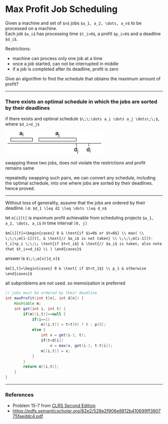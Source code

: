 # Max Profit Job Scheduling

Given a machine and set of `$n$` jobs `$a_1, a_2, \dots, a_n$` to be processed on a machine.  
Each job `$a_i$` has processing time `$t_i>0$`, a profit `$p_i>0$` and a deadline `$d_i$`.

Restrictions:
* machine can process only one job at a time
* once a job started, can not be interrupted in middle
* if a job is completed after its deadline, profit is zero

Give an algorithm to find the schedule that obtains the maximum amount of profit?

---

### There exists an optimal schedule in which the jobs are sorted by their deadlines

if there exists and optimal schedule `$\;\;\dots a_i \dots a_j \dots\;\;$`, where `$d_i>d_j$`  

![max_profit_job_scheduling.png](files/max_profit_job_scheduling.png)

swapping these two jobs, does not violate the restrictions and profit remains same

repeatedly swapping such pairs, we can convert any schedule, including the optimal schedule, into one where jobs are sorted by their deadlines. hence proved.

---

Without loss of generality, assume that the jobs are ordered by their deadline. i.e. `$d_1 \leq d2 \leq \dots \leq d_n$`

let `m[i][t]` is maximum profit achievable from scheduling projects `$a_1, a_2, \dots, a_i$` in time interval `[0, j]`

`$m[i][t]=\begin{cases}
0 & \text{if $i=0$ or $t=0$} \\
max( \\
\;\;\;m[i-1][t], & \text{// $a_i$ is not taken} \\
\;\;\;m[i-1][t-t_i]+p_i \;\;\; \text{if $t<t_i$} & \text{// $a_i$ is taken, also note that $t_i<=d_i$} \\
)
\end{cases}$`

answer is `$\;\;m[n][d_n]$`

`$m[1,t]=\begin{cases}
0 & \text{ if $t<t_1$} \\
p_1 & otherwise
\end{cases}$`

all subproblems are not used. so memoization is preferred

```java
// jobs must be ordered by their deadline
int maxProfit(int t[n], int d[n]) {
    Hashtable m;
    int get(int i, int t) {
        if(m[(i,t)]==null {
            if(i==1)
                m[(i,t)] = t<t[0] ? 0 : p[0];
            else {
                int v = get(i-1, t);
                if(t<d[i])
                    v = max(v, get(i-1, t-t[i]);
                m[(i,t)] = v;
            }
        }
        return m[(i,t)];
    }
}
```

---

### References

* Problem 15-7 from [CLRS Second Edition](https://isbnsearch.org/isbn/0262032937)
* <https://pdfs.semanticscholar.org/82e2/528e2f906e8812b410699ff390775faeddc4.pdf>
